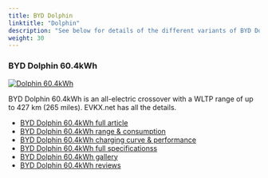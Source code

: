 ```yaml
---
title: BYD Dolphin
linktitle: "Dolphin"
description: "See below for details of the different variants of BYD Dolphin"
weight: 30
---
```

### BYD Dolphin 60.4kWh

<a href="dolphin_60.4kwh/"><img src="https://media.evkx.net/multimedia/models/byd/dolphin/dolphin_60.4kwh/main_1_st.jpg" class="img-fluid" alt="Dolphin 60.4kWh" ></a>

BYD Dolphin 60.4kWh is an all-electric crossover with a WLTP range of up to 427 km (265 miles). EVKX.net has all the details. 

- [BYD Dolphin 60.4kWh full article](dolphin_60.4kwh/)
- [BYD Dolphin 60.4kWh range & consumption](dolphin_60.4kwh/rangeandconsumption)
- [BYD Dolphin 60.4kWh charging curve & performance](dolphin_60.4kwh/chargingcurve)
- [BYD Dolphin 60.4kWh full specificationss](dolphin_60.4kwh/specifications)
- [BYD Dolphin 60.4kWh gallery](dolphin_60.4kwh/gallery)
- [BYD Dolphin 60.4kWh reviews](dolphin_60.4kwh/reviews)


